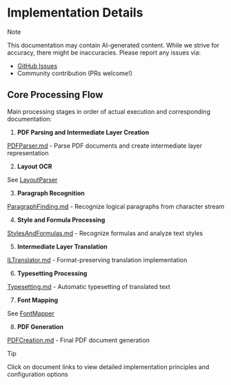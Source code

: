 # Implementation Details

> [!NOTE]
> This documentation may contain AI-generated content. While we strive for accuracy, there might be inaccuracies. Please report any issues via:
>
> - [GitHub Issues](https://github.com/funstory-ai/yadt/issues)
> - Community contribution (PRs welcome!)

## Core Processing Flow

Main processing stages in order of actual execution and corresponding documentation:

1. **PDF Parsing and Intermediate Layer Creation**

[PDFParser.md](PDFParsing/PDFParsing.md) - Parse PDF documents and create intermediate layer representation

2. **Layout OCR**

See [LayoutParser](https://github.com/funstory-ai/yadt/blob/main/yadt/document_il/midend/layout_parser.py)

3. **Paragraph Recognition**

[ParagraphFinding.md](ParagraphFinding/ParagraphFinding.md) - Recognize logical paragraphs from character stream

4. **Style and Formula Processing**

[StylesAndFormulas.md](StylesAndFormulas/StylesAndFormulas.md) - Recognize formulas and analyze text styles

5. **Intermediate Layer Translation**

[ILTranslator.md](ILTranslator/ILTranslator.md) - Format-preserving translation implementation

6. **Typesetting Processing**

[Typesetting.md](Typesetting/Typesetting.md) - Automatic typesetting of translated text

7. **Font Mapping**

See [FontMapper](https://github.com/funstory-ai/yadt/blob/main/yadt/document_il/utils/fontmap.py)

8. **PDF Generation**

[PDFCreation.md](PDFCreation/PDFCreation.md) - Final PDF document generation

> [!TIP]
>
> Click on document links to view detailed implementation principles and configuration options

